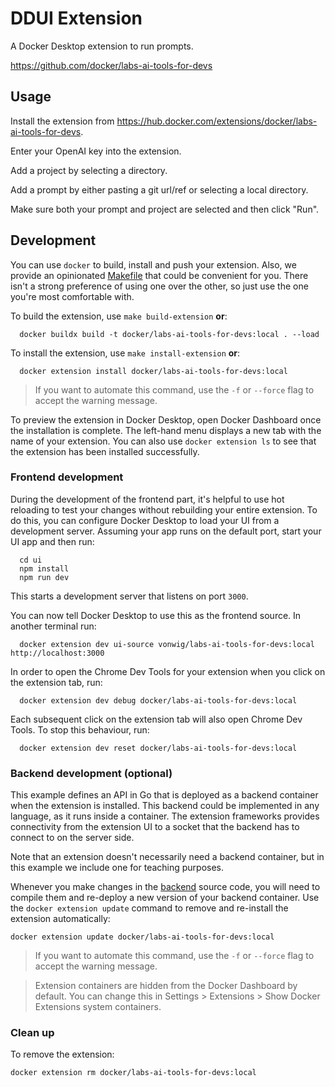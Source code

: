 # DDUI Extension

A Docker Desktop extension to run prompts.

https://github.com/docker/labs-ai-tools-for-devs

## Usage

Install the extension from https://hub.docker.com/extensions/docker/labs-ai-tools-for-devs.

Enter your OpenAI key into the extension.

Add a project by selecting a directory.

Add a prompt by either pasting a git url/ref or selecting a local directory.

Make sure both your prompt and project are selected and then click "Run".

## Development

You can use `docker` to build, install and push your extension. Also, we provide an opinionated [Makefile](Makefile) that could be convenient for you. There isn't a strong preference of using one over the other, so just use the one you're most comfortable with.

To build the extension, use `make build-extension` **or**:

```shell
  docker buildx build -t docker/labs-ai-tools-for-devs:local . --load
```

To install the extension, use `make install-extension` **or**:

```shell
  docker extension install docker/labs-ai-tools-for-devs:local
```

> If you want to automate this command, use the `-f` or `--force` flag to accept the warning message.

To preview the extension in Docker Desktop, open Docker Dashboard once the installation is complete. The left-hand menu displays a new tab with the name of your extension. You can also use `docker extension ls` to see that the extension has been installed successfully.

### Frontend development

During the development of the frontend part, it's helpful to use hot reloading to test your changes without rebuilding your entire extension. To do this, you can configure Docker Desktop to load your UI from a development server.
Assuming your app runs on the default port, start your UI app and then run:

```shell
  cd ui
  npm install
  npm run dev
```

This starts a development server that listens on port `3000`.

You can now tell Docker Desktop to use this as the frontend source. In another terminal run:

```shell
  docker extension dev ui-source vonwig/labs-ai-tools-for-devs:local http://localhost:3000
```

In order to open the Chrome Dev Tools for your extension when you click on the extension tab, run:

```shell
  docker extension dev debug docker/labs-ai-tools-for-devs:local
```

Each subsequent click on the extension tab will also open Chrome Dev Tools. To stop this behaviour, run:

```shell
  docker extension dev reset docker/labs-ai-tools-for-devs:local
```

### Backend development (optional)

This example defines an API in Go that is deployed as a backend container when the extension is installed. This backend could be implemented in any language, as it runs inside a container. The extension frameworks provides connectivity from the extension UI to a socket that the backend has to connect to on the server side.

Note that an extension doesn't necessarily need a backend container, but in this example we include one for teaching purposes.

Whenever you make changes in the [backend](./backend) source code, you will need to compile them and re-deploy a new version of your backend container.
Use the `docker extension update` command to remove and re-install the extension automatically:

```shell
docker extension update docker/labs-ai-tools-for-devs:local
```

> If you want to automate this command, use the `-f` or `--force` flag to accept the warning message.

> Extension containers are hidden from the Docker Dashboard by default. You can change this in Settings > Extensions > Show Docker Extensions system containers.

### Clean up

To remove the extension:

```shell
docker extension rm docker/labs-ai-tools-for-devs:local
```
